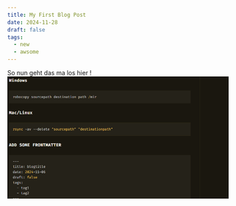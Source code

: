```yaml
---
title: My First Blog Post
date: 2024-11-28
draft: false
tags:
  - new
  - awsome
---
```

So nun geht das ma los hier
!![Image Description](/images/Screenshot%202024-11-28%20125938%202.png)